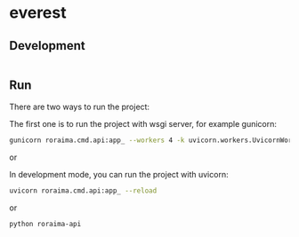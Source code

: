 # everest

## Development

```bash
```

## Run

There are two ways to run the project:

The first one is to run the project with wsgi server, for example gunicorn:

```bash
gunicorn roraima.cmd.api:app_ --workers 4 -k uvicorn.workers.UvicornWorker
```

or

In development mode, you can run the project with uvicorn:

```bash
uvicorn roraima.cmd.api:app_ --reload
``` 

or

```bash
python roraima-api
```